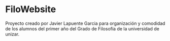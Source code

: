 # FiloWebsite

Proyecto creado por Javier Lapuente Garcia para organización y comodidad de los alumnos del primer año del Grado de Filosofía de la universidad de unizar.